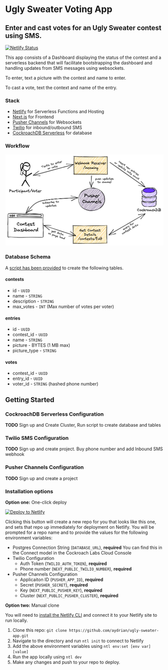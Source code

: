 # Ugly Sweater Voting App

## Enter and cast votes for an Ugly Sweater contest using SMS.

[![Netlify Status](https://api.netlify.com/api/v1/badges/d4f0e287-ef65-4829-a7ea-2c95a4861da7/deploy-status)](https://app.netlify.com/sites/ugly-sweater-app/deploys)

This app consists of a Dashboard displaying the status of the contest and a serverless backend that will facilitate bootstrapping the dashboard and handling updates from SMS messages using websockets.

To enter, text a picture with the contest and name to enter.

To cast a vote, text the context and name of the entry.

### Stack

- [Netlify](https://www.netlify.com/) for Serverless Functions and Hosting
- [Next.js](https://nextjs.org/) for Frontend
- [Pusher Channels](https://pusher.com/channels) for Websockets
- [Twilio](https://www.twilio.com/) for inbound/outbound SMS
- [CockroachDB Serverless](https://www.cockroachlabs.com/) for database

### Workflow

![application workflow](./resources/app-workflow.png)

### Database Schema

A [script has been provided](./scripts/init_database.sql) to create the following tables.

#### contests

- id - `UUID`
- name - `STRING`
- description - `STRING`
- max_votes - `INT` (Max number of votes per voter)

#### entries

- id - `UUID`
- contest_id - `UUID`
- name - `STRING`
- picture - BYTES (1 MB max)
- picture_type - `STRING`

#### votes

- contest_id - `UUID`
- entry_id - `UUID`
- voter_id - `STRING` (hashed phone number)

## Getting Started

### CockroachDB Serverless Configuration

**TODO** Sign up and Create Cluster, Run script to create database and tables

### Twilio SMS Configuration

**TODO** Sign up and create project. Buy phone number and add Inbound SMS webhook

### Pusher Channels Configuration

**TODO** Sign up and create a project

### Installation options

**Option one:** One-click deploy

[![Deploy to Netlify](https://www.netlify.com/img/deploy/button.svg)](https://app.netlify.com/start/deploy?repository=https://github.com/aydrian/ugly-sweater-app)

Clicking this button will create a new repo for you that looks like this one, and sets that repo up immediately for deployment on Netlify. You will be prompted for a repo name and to provide the values for the following environment variables:

- Postgres Connection String (`DATABASE_URL`), **required** You can find this in the Connect model in the Cockroach Labs Cloud Console
- Twilio Configuration
  - Auth Token (`TWILIO_AUTH_TOKEN`), **required**
  - Phone number (`NEXT_PUBLIC_TWILIO_NUMBER`), **required**
- Pusher Channels Configuration
  - Applicaiton ID (`PUSHER_APP_ID`), **required**
  - Secret (`PUSHER_SECRET`), **required**
  - Key (`NEXT_PUBLIC_PUSHER_KEY`), **required**
  - Cluster (`NEXT_PUBLIC_PUSHER_CLUSTER`), **required**

**Option two:** Manual clone

You will need to [install the Netlify CLI](https://docs.netlify.com/cli/get-started/) and connect it to your Netlify site to run locally.

1. Clone this repo: `git clone https://github.com/aydrian/ugly-sweater-app.git`
2. Navigate to the directory and run `ntl init` to connect to Netlify
3. Add the above environment variables using `ntl env:set [env var] [value]`
4. Run the app locally using `ntl dev`
5. Make any changes and push to your repo to deploy.
